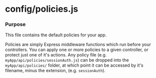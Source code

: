 # config/policies.js
### Purpose
This file contains the default policies for your app.

Policies are simply Express middleware functions which run before your controllers. You can apply one or more policies to a given controller, or protect just one of it's actions. Any policy file (e.g. `myApp/api/policies/sessionAuth.js`) can be dropped into the `myApp/api/policies/` folder, at which point it can be accessed by it's filename, minus the extension, (e.g. `sessionAuth`).



<docmeta name="displayName" value="policies.js">
